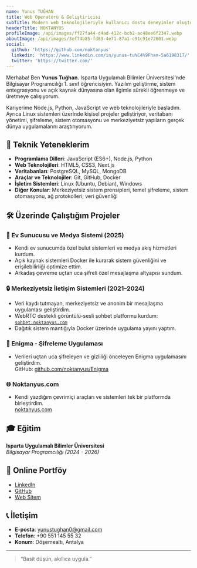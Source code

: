 ```yaml
---
name: Yunus TUĞHAN
title: Web Operatörü & Geliştiricisi
subTitle: Modern web teknolojileriyle kullanıcı dostu deneyimler oluşturuyorum.
headerTitle: NOKTANYUS
profileImage: /api/images/ff27fa44-d4ad-412c-bcb2-ac48ee6f2347.webp
aboutImage: /api/images/3ef74b85-fd83-4e71-87a1-c91c91e72601.webp
social:
  github: 'https://github.com/noktanyus'
  linkedin: 'https://www.linkedin.com/in/yunus-tu%C4%9Fhan-5a6198317/'
  twitter: 'https://twitter.com/'
---
```


Merhaba! Ben **Yunus Tuğhan**. Isparta Uygulamalı Bilimler Üniversitesi'nde Bilgisayar Programcılığı 1. sınıf öğrencisiyim. Yazılım geliştirme, sistem entegrasyonu ve açık kaynak dünyasına olan ilgimle sürekli öğrenmeye ve üretmeye çalışıyorum.

Kariyerime Node.js, Python, JavaScript ve web teknolojileriyle başladım. Ayrıca Linux sistemleri üzerinde kişisel projeler geliştiriyor, veritabanı yönetimi, şifreleme, sistem otomasyonu ve merkeziyetsiz yapıların gerçek dünya uygulamalarını araştırıyorum.

## 🚀 Teknik Yeteneklerim

- **Programlama Dilleri**: JavaScript (ES6+), Node.js, Python  
- **Web Teknolojileri**: HTML5, CSS3, Next.js  
- **Veritabanları**: PostgreSQL, MySQL, MongoDB  
- **Araçlar ve Teknolojiler**: Git, GitHub, Docker  
- **İşletim Sistemleri**: Linux (Ubuntu, Debian), Windows  
- **Diğer Konular**: Merkeziyetsiz sistem prensipleri, temel şifreleme, sistem otomasyonu, ağ protokolleri, veri güvenliği  

## 🛠️ Üzerinde Çalıştığım Projeler

### 🎥 Ev Sunucusu ve Medya Sistemi (2025)
- Kendi ev sunucumda özel bulut sistemleri ve medya akış hizmetleri kurdum.
- Açık kaynak sistemleri Docker ile kurarak sistem güvenliğini ve erişilebilirliği optimize ettim.
- Arkadaş çevreme uçtan uca şifreli özel mesajlaşma altyapısı sundum.

### 🔒 Merkeziyetsiz İletişim Sistemleri (2021–2024)
- Veri kaydı tutmayan, merkeziyetsiz ve anonim bir mesajlaşma uygulaması geliştirdim.
- WebRTC destekli görüntülü-sesli sohbet platformu kurdum: [`sohbet.noktanyus.com`](https://sohbet.noktanyus.com)
- Dağıtık sistem mantığıyla Docker üzerinde uygulama yayını yaptım.

### 🔐 Enigma - Şifreleme Uygulaması
- Verileri uçtan uca şifreleyen ve gizliliği önceleyen Enigma uygulamasını geliştirdim.  
  GitHub: [github.com/noktanyus/Enigma](https://github.com/noktanyus/Enigma)

### 🌐 Noktanyus.com
- Kendi yazdığım çevrimiçi araçları ve sistemleri tek bir platformda birleştirdim.  
  [noktanyus.com](https://noktanyus.com)

## 🎓 Eğitim

**Isparta Uygulamalı Bilimler Üniversitesi**  
_Bilgisayar Programcılığı (2024 - 2026)_

## 🔗 Online Portföy

- [LinkedIn](https://www.linkedin.com/in/yunus-tu%C4%9Fhan-5a6198317/)
- [GitHub](https://github.com/noktanyus)
- [Web Sitem](https://noktanyus.com)

## 📞 İletişim

- **E-posta**: yunustughan0@gmail.com  
- **Telefon**: +90 551 145 55 32  
- **Konum**: Döşemealtı, Antalya

---

> “Basit düşün, akıllıca uygula.”

